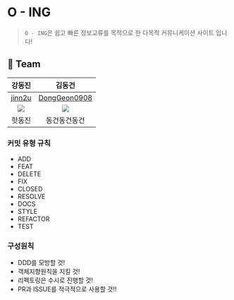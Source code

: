  

# O - ING

> `O - ING`은 쉽고 빠른 정보교류를 목적으로 한 다목적 커뮤니케이션 사이트 입니다!



 

## 🦹‍ Team

|                          강동진                           |                          김동건                           |
| :-------------------------------------------------------: | :-------------------------------------------------------: |
|            [jinn2u](https://github.com/jinn2u)            |      [DongGeon0908](https://github.com/DongGeon0908)      |
| ![](https://avatars.githubusercontent.com/u/70435257?v=4) | ![](https://avatars.githubusercontent.com/u/50691225?v=4) |
|                          핫동진                           |                       동건동건동건                        |



### 커밋 유형 규칙

- ADD
- FEAT
- DELETE
- FIX
- CLOSED
- RESOLVE
- DOCS
- STYLE
- REFACTOR
- TEST



### 구성원칙

- DDD를 모방할 것!
- 객체지향원칙을 지킬 것!
- 리펙토링은 수시로 진행할 것!
- PR과 ISSUE를 적극적으로 사용할 것!!



